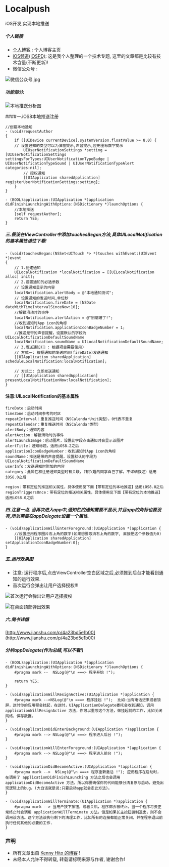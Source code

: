 # Localpush
iOS开发,实现本地推送

##### 个人链接

* [个人博客](https://nslog-yuhaitao.github.io ) : 个人博客主页
* [iOS频道(iOSPD)](http://www.jianshu.com/collection/d76ac79331c6): 这是我个人整理的一个技术专题, 这里的文章都是比较有技术含量(不断更新)!
* 微信公众号 : 

![微信公众号.jpg](http://upload-images.jianshu.io/upload_images/2248913-22bc242c26133c62.jpg?imageMogr2/auto-orient/strip%7CimageView2/2/w/1240)

##### 功能部分:</br>
![本地推送分析图](http://upload-images.jianshu.io/upload_images/2248913-0ad720fb24535dc5.png?imageMogr2/auto-orient/strip%7CimageView2/2/w/1240)

####一.iOS8本地推送注册
~~~
//创建本地通知
- (void)requestAuthor
{
    if ([UIDevice currentDevice].systemVersion.floatValue >= 8.0) {
    // 设置通知的类型可以为弹窗提示,声音提示,应用图标数字提示
        UIUserNotificationSettings *setting = [UIUserNotificationSettings settingsForTypes:UIUserNotificationTypeBadge | UIUserNotificationTypeSound | UIUserNotificationTypeAlert categories:nil];
        // 授权通知
        [[UIApplication sharedApplication] registerUserNotificationSettings:setting];
    }
}
~~~

~~~
- (BOOL)application:(UIApplication *)application didFinishLaunchingWithOptions:(NSDictionary *)launchOptions {
    //本地推送
    [self requestAuthor];
    return YES;
}
~~~

##### 三.假设在ViewController中添加touchesBegan方法,具体UILocalNotification的基本属性请往下看!
~~~
- (void)touchesBegan:(NSSet<UITouch *> *)touches withEvent:(UIEvent *)event
{
    // 1.创建通知
    UILocalNotification *localNotification = [[UILocalNotification alloc] init];
    // 2.设置通知的必选参数
    // 设置通知显示的内容
    localNotification.alertBody = @"本地通知测试";
    // 设置通知的发送时间,单位秒
    localNotification.fireDate = [NSDate dateWithTimeIntervalSinceNow:10];
    //解锁滑动时的事件
    localNotification.alertAction = @"别磨蹭了!";
    //收到通知时App icon的角标
    localNotification.applicationIconBadgeNumber = 1;
    //推送是带的声音提醒，设置默认的字段为UILocalNotificationDefaultSoundName
    localNotification.soundName = UILocalNotificationDefaultSoundName;
    // 3.发送通知(🐽 : 根据项目需要使用)
    // 方式一: 根据通知的发送时间(fireDate)发送通知
    [[UIApplication sharedApplication] scheduleLocalNotification:localNotification];
    
    // 方式二: 立即发送通知
    // [[UIApplication sharedApplication] presentLocalNotificationNow:localNotification];
}
~~~
#### 注意:UILocalNotification的基本属性
~~~
fireDate：启动时间
timeZone：启动时间参考的时区
repeatInterval：重复推送时间（NSCalendarUnit类型），0代表不重复
repeatCalendar：重复推送时间（NSCalendar类型）
alertBody：通知内容
alertAction：解锁滑动时的事件
alertLaunchImage：启动图片，设置此字段点击通知时会显示该图片
alertTitle：通知标题，适用iOS8.2之后
applicationIconBadgeNumber：收到通知时App icon的角标
soundName：推送是带的声音提醒，设置默认的字段为UILocalNotificationDefaultSoundName
userInfo：发送通知时附加的内容
category：此属性和注册通知类型时有关联，（有兴趣的同学自己了解，不详细叙述）适用iOS8.0之后

region：带有定位的推送相关属性，具体使用见下面【带有定位的本地推送】适用iOS8.0之后
regionTriggersOnce：带有定位的推送相关属性，具体使用见下面【带有定位的本地推送】适用iOS8.0之后
~~~

##### 四.注意一点. 当再次进入app中,通知栏的通知需要不显示,并且app的角标也要没有,所以需要在appDelegate设置一个属性.
~~~
- (void)applicationWillEnterForeground:(UIApplication *)application {
    //设置应用程序图片右上角的数字(如果想要取消右上角的数字, 直接把这个参数值为0)
    [[UIApplication sharedApplication] setApplicationIconBadgeNumber:0];
}
~~~


##### 五.运行效果图   
 - 注意: 运行程序后,点击ViewController空白区域之后,必须推到后台才能看到通知的运行效果.
- 首次运行会弹出让用户选择授权!!!

![首次运行会弹出让用户选择授权](http://upload-images.jianshu.io/upload_images/2248913-c040eae5301e8261.png?imageMogr2/auto-orient/strip%7CimageView2/2/w/1240)


![在桌面顶部弹出效果](http://upload-images.jianshu.io/upload_images/2248913-7933823f1db9b6aa.png?imageMogr2/auto-orient/strip%7CimageView2/2/w/1240)

##### 六.简书详情
[http://www.jianshu.com/p/4a23bd5e1b00](http://www.jianshu.com/p/4a23bd5e1b00)
  

##### 分析appDelegate(作为总结,可以不看!)

~~~
- (BOOL)application:(UIApplication *)application didFinishLaunchingWithOptions:(NSDictionary *)launchOptions {
    #pragma mark --  NSLog(@"\n ===> 程序开始 !");

    return YES;
}
~~~

~~~
- (void)applicationWillResignActive:(UIApplication *)application {
    #pragma mark -->NSLog(@"\n ===> 程序挂起 !");  比如:当有电话进来或者锁屏，这时你的应用程会挂起，在这时，UIApplicationDelegate委托会收到通知，调用 applicationWillResignActive 方法，你可以重写这个方法，做挂起前的工作，比如关闭网络，保存数据。
}
~~~

~~~
- (void)applicationDidEnterBackground:(UIApplication *)application {
    #pragma mark --> NSLog(@"\n ===> 程序进入后台 !");
}
~~~

~~~
- (void)applicationWillEnterForeground:(UIApplication *)application {
    #pragma mark --> NSLog(@"\n ===> 程序进入前台 !");
}
~~~

~~~
- (void)applicationDidBecomeActive:(UIApplication *)application {
    #pragma mark -->  NSLog(@"\n ===> 程序重新激活 !"); 应用程序在启动时，在调用了 applicationDidFinishLaunching 方法之后也会调用 applicationDidBecomeActive 方法，所以你要确保你的代码能够分清复原与启动，避免出现逻辑上的bug。(大白话就是说:只要启动app就会走此方法)。
}
~~~

~~~
- (void)applicationWillTerminate:(UIApplication *)application {
    #pragma mark --> 当用户按下按钮，或者关机，程序都会被终止。当一个程序将要正常终止时会调用 applicationWillTerminate 方法。但是如果长主按钮强制退出，则不会调用该方法。这个方法该执行剩下的清理工作，比如所有的连接都能正常关闭，并在程序退出前执行任何其他的必要的工作.
}
~~~



### 声明

* 所有文章出自 [Kenny Hito 的博客](https://nslog-yuhaitao.github.io ) !
* 未经本人允许不得转载, 转载请标明来源与作者, 谢谢合作! 